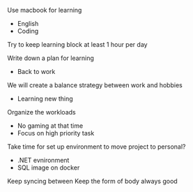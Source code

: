 Use macbook for learning 
- English
- Coding

Try to keep learning block at least 1 hour per day

Write down a plan for learning
- Back to work

We will create a balance strategy between work and hobbies
- Learning new thing


Organize the workloads 
- No gaming at that time
- Focus on high priority task 


Take time for set up environment to move project to personal?
- .NET evnironment
- SQL image on docker

Keep syncing between 
Keep the form of body always good